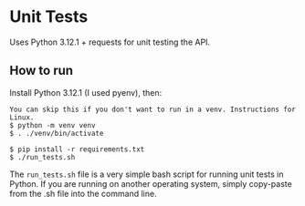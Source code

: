 # Unit Tests
Uses Python 3.12.1 + requests for unit testing the API.

## How to run
Install Python 3.12.1 (I used pyenv), then:
```
You can skip this if you don't want to run in a venv. Instructions for Linux.
$ python -m venv venv
$ . ./venv/bin/activate
```
```
$ pip install -r requirements.txt
$ ./run_tests.sh
```
The `run_tests.sh` file is a very simple bash script for running unit tests in Python. If you are running on another operating system, simply copy-paste from the .sh file into the command line.